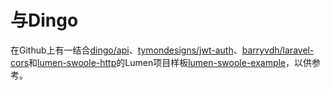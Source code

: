 # 与Dingo

在Github上有一结合[dingo/api](https://github.com/dingo/api)、[tymondesigns/jwt-auth](https://github.com/tymondesigns/jwt-auth)、[barryvdh/laravel-cors](https://github.com/barryvdh/laravel-cors)和[lumen-swoole-http](https://github.com/breeze2/lumen-swoole-http)的Lumen项目样板[lumen-swoole-example](https://github.com/breeze2/lumen-swoole-example)，以供参考。